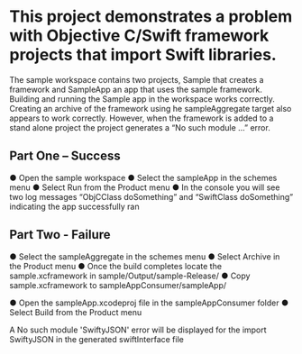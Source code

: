 # This project demonstrates a problem with Objective C/Swift framework projects that import Swift libraries. 

The sample workspace contains two projects, Sample that creates a framework and SampleApp an app that uses the sample framework. Building and running the Sample app in the workspace works correctly. Creating an archive of the framework using he sampleAggregate target also appears to work correctly. However, when the framework is added to a stand alone project the project generates a “No such module …” error.

## Part One – Success

● Open the sample workspace
● Select the sampleApp in the schemes menu
● Select Run from the Product menu
● In the console you will see two log messages “ObjCClass doSomething” and “SwiftClass doSomething” indicating the app successfully ran

## Part Two - Failure

● Select the sampleAggregate in the schemes menu
● Select Archive in the Product menu
● Once the build completes locate the sample.xcframework in sample/Output/sample-Release/
● Copy sample.xcframework to sampleAppConsumer/sampleApp/

● Open the sampleApp.xcodeproj file in the sampleAppConsumer folder
● Select Build from the Product menu

A No such module 'SwiftyJSON' error will be displayed for the import SwiftyJSON in the generated swiftInterface file
